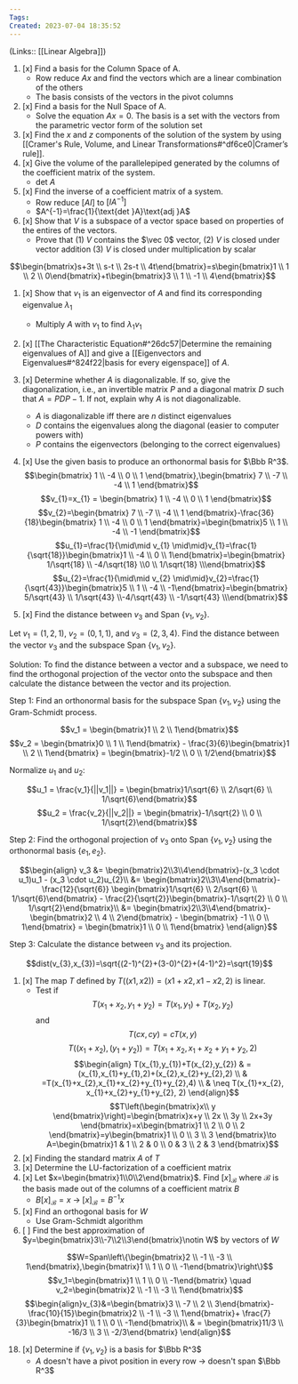 ```yaml
---
Tags: 
Created: 2023-07-04 18:35:52
---
```

(Links:: [[Linear Algebra]])
1. [x] Find a basis for the Column Space of A.
	- Row reduce $Ax$ and find the vectors which are a linear combination of the others
	- The basis consists of the vectors in the pivot columns
2. [x] Find a basis for the Null Space of A.
	- Solve the equation $Ax=0$. The basis is a set with the vectors from the parametric vector form of the solution set
3. [x] Find the $x$ and $z$ components of the solution of the system by using [[Cramer's Rule, Volume, and Linear Transformations#^df6ce0|Cramer’s rule]].
4. [x] Give the volume of the parallelepiped generated by the columns of the coefficient matrix of the system.
	- $\text{det }A$
5. [x] Find the inverse of a coefficient matrix of a system.
	- Row reduce $[AI]$ to $[IA^{-1}]$
	- $A^{-1}=\frac{1}{\text{det }A}\text{adj }A$
6. [x] Show that $V$ is a subspace of a vector space based on properties of the entires of the vectors.
	- Prove that (1) $V$ contains the $\vec 0$ vector, (2) $V$ is closed under vector addition (3) $V$ is closed under multiplication by scalar

$$\begin{bmatrix}s+3t \\ s-t \\ 2s-t \\ 4t\end{bmatrix}=s\begin{bmatrix}1 \\ 1 \\ 2 \\ 0\end{bmatrix}+t\begin{bmatrix}3 \\ 1 \\ -1 \\ 4\end{bmatrix}$$
1. [x] Show that $v_1$ is an eigenvector of $A$ and find its corresponding eigenvalue $\lambda_1$
	- Multiply $A$ with $v_1$ to find $\lambda_{1}v_{1}$
2. [x] [[The Characteristic Equation#^26dc57|Determine the remaining eigenvalues of A]] and give a [[Eigenvectors and Eigenvalues#^824f22|basis for every eigenspace]] of $A$.
3. [x] Determine whether $A$ is diagonalizable. If so, give the diagonalization, i.e., an invertible matrix $P$ and a diagonal matrix $D$ such that $A = PDP−1$. If not, explain why $A$ is not diagonalizable.
	- $A$ is diagonalizable iff there are $n$ distinct eigenvalues
	- $D$ contains the eigenvalues along the diagonal (easier to computer powers with)
	- $P$ contains the eigenvectors (belonging to the correct eigenvalues)
4. [x] Use the given basis to produce an orthonormal basis for $\Bbb R^3$.
$$\begin{bmatrix} 1 \\ -4 \\ 0 \\ 1 \end{bmatrix},\begin{bmatrix} 7 \\ -7 \\ -4 \\ 1 \end{bmatrix}$$
$$v_{1}=x_{1} = \begin{bmatrix} 1 \\ -4 \\ 0 \\ 1 \end{bmatrix}$$
$$v_{2}=\begin{bmatrix} 7 \\ -7 \\ -4 \\ 1 \end{bmatrix}-\frac{36}{18}\begin{bmatrix} 1 \\ -4 \\ 0 \\ 1 \end{bmatrix}=\begin{bmatrix}5 \\ 1 \\ -4 \\ -1 \end{bmatrix}$$
$$u_{1}=\frac{1}{\mid\mid v_{1} \mid\mid}v_{1}=\frac{1}{\sqrt{18}}\begin{bmatrix}1 \\ -4 \\ 0 \\ 1\end{bmatrix}=\begin{bmatrix} 1/\sqrt{18} \\ -4/\sqrt{18} \\0 \\ 1/\sqrt{18} \\\end{bmatrix}$$
$$u_{2}=\frac{1}{\mid\mid v_{2} \mid\mid}v_{2}=\frac{1}{\sqrt{43}}\begin{bmatrix}5 \\ 1 \\ -4 \\ -1\end{bmatrix}=\begin{bmatrix} 5/\sqrt{43} \\ 1/\sqrt{43} \\-4/\sqrt{43} \\ -1/\sqrt{43} \\\end{bmatrix}$$

11. [x] Find the distance between $v_3$ and $\text{Span }\{v_1,v_2\}$.

Let $v_1 = (1, 2, 1)$, $v_2 = (0, 1, 1)$, and $v_3 = (2, 3, 4)$. Find the distance between the vector $v_3$ and the subspace $\text{Span }\{v_1, v_2\}$.

Solution:
To find the distance between a vector and a subspace, we need to find the orthogonal projection of the vector onto the subspace and then calculate the distance between the vector and its projection.

Step 1: Find an orthonormal basis for the subspace $\text{Span }\{v_1, v_2\}$ using the Gram-Schmidt process.

$$v_1 = \begin{bmatrix}1  \\ 2 \\ 1\end{bmatrix}$$
$$v_2 = \begin{bmatrix}0  \\ 1 \\ 1\end{bmatrix} - \frac{3}{6}\begin{bmatrix}1  \\ 2 \\ 1\end{bmatrix} = \begin{bmatrix}-1/2  \\ 0 \\ 1/2\end{bmatrix}$$

Normalize $u_1$ and $u_2$:

$$u_1 = \frac{v_1}{||v_1||} = \begin{bmatrix}1/\sqrt{6} \\  2/\sqrt{6} \\  1/\sqrt{6}\end{bmatrix}$$
$$u_2 = \frac{v_2}{||v_2||} = \begin{bmatrix}-1/\sqrt{2}  \\ 0 \\  1/\sqrt{2}\end{bmatrix}$$

Step 2: Find the orthogonal projection of $v_3$ onto $\text{Span }\{v_1, v_2\}$ using the orthonormal basis $\{e_1, e_2\}$.

$$\begin{align}
v_3 &= \begin{bmatrix}2\\3\\4\end{bmatrix}-(x_3 \cdot u_1)u_1 - (x_3 \cdot u_2)u_{2}\\
&= \begin{bmatrix}2\\3\\4\end{bmatrix}-\frac{12}{\sqrt{6}} \begin{bmatrix}1/\sqrt{6} \\  2/\sqrt{6} \\  1/\sqrt{6}\end{bmatrix} - \frac{2}{\sqrt{2}}\begin{bmatrix}-1/\sqrt{2}  \\ 0 \\  1/\sqrt{2}\end{bmatrix}\\
&= \begin{bmatrix}2\\3\\4\end{bmatrix}-\begin{bmatrix}2 \\ 4 \\ 2\end{bmatrix} - \begin{bmatrix} -1 \\ 0 \\ 1\end{bmatrix} = \begin{bmatrix}1 \\ 0 \\ 1\end{bmatrix}
\end{align}$$

Step 3: Calculate the distance between $v_3$ and its projection.

$$dist(v_{3},x_{3})=\sqrt{(2-1)^{2}+(3-0)^{2}+(4-1)^2}=\sqrt{19}$$

1. [x] The map $T$ defined by $T ((x1 , x2 )) = ( x1 + x2 , x1 − x2 , 2 )$ is linear.
	- Test if $$T(x_1+x_2,y_1+y_2)=T(x_1,y_1)+T(x_2,y_2)$$ and $$T(cx,cy)=cT(x,y)$$
$$T((x_{1}+x_{2}), (y_{1}+y_{2}))=T(x_{1}+x_{2}, x_{1}+x_{2}+y_{1}+y_{2}, 2)$$
$$\begin{align}
T(x_{1},y_{1})+T(x_{2},y_{2}) & =(x_{1},x_{1}+y_{1},2)+(x_{2},x_{2}+y_{2},2) \\
& =T(x_{1}+x_{2},x_{1}+x_{2}+y_{1}+y_{2},4) \\
& \neq T(x_{1}+x_{2}, x_{1}+x_{2}+y_{1}+y_{2}, 2)
\end{align}$$
$$T\left(\begin{bmatrix}x\\ y \end{bmatrix}\right)=\begin{bmatrix}x+y \\ 2x \\ 3y \\ 2x+3y \end{bmatrix}=x\begin{bmatrix}1 \\ 2 \\ 0 \\ 2 \end{bmatrix}=y\begin{bmatrix}1 \\ 0 \\ 3 \\ 3 \end{bmatrix}\to A=\begin{bmatrix}1 & 1 \\ 2 & 0 \\ 0 & 3 \\ 2 & 3 \end{bmatrix}$$
1. [x] Finding the standard matrix $A$ of $T$
2. [x] Determine the LU-factorization of a coefficient matrix
3. [x] Let $x=\begin{bmatrix}1\\0\\2\end{bmatrix}$. Find $[x]_\mathcal{B}$ where $\mathcal{B}$ is the basis made out of the columns of a coefficient matrix $B$
	- $B[x]_\mathcal{B}=x\;\to\;[x]_\mathcal{B}=B^{-1}x$
4. [x] Find an orthogonal basis for $W$
	- Use Gram-Schmidt algorithm
5. [ ] Find the best approximation of $y=\begin{bmatrix}3\\-7\\2\\3\end{bmatrix}\notin W$ by vectors of $W$

$$W=Span\left\{\begin{bmatrix}2 \\ -1 \\ -3 \\ 1\end{bmatrix},\begin{bmatrix}1 \\ 1 \\ 0 \\ -1\end{bmatrix}\right\}$$
$$v_1=\begin{bmatrix}1 \\ 1 \\ 0 \\ -1\end{bmatrix} \quad v_2=\begin{bmatrix}2 \\ -1 \\ -3 \\ 1\end{bmatrix}$$
$$\begin{align}v_{3}&=\begin{bmatrix}3 \\ -7 \\ 2 \\ 3\end{bmatrix}-\frac{10}{15}\begin{bmatrix}2 \\ -1 \\ -3 \\ 1\end{bmatrix}+ \frac{7}{3}\begin{bmatrix}1 \\ 1 \\ 0 \\ -1\end{bmatrix}\\
& = \begin{bmatrix}11/3 \\ -16/3 \\ 3 \\ -2/3\end{bmatrix}
\end{align}$$

18. [x] Determine if $\{v_{1},v_{2}\}$ is a basis for $\Bbb R^3$
	- $A$ doesn't have a pivot position in every row -> doesn't span $\Bbb R^3$

